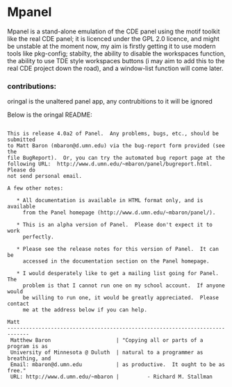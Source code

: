 # Mpanel

Mpanel is a stand-alone emulation of the CDE panel using the motif toolkit like the real CDE panel; it is licenced under the GPL 2.0 licence,
and might be unstable at the moment now, my aim is firstly getting it to use modern tools like pkg-config; stabilty, the ability to disable the workspaces function, the ability to use TDE style workspaces buttons (i may aim to add this to the real CDE project down the road), and a window-list function will come later.

### contributions:

oringal is the unaltered panel app, any contrubitions to it will be ignored

Below is the oringal README:

```

This is release 4.0a2 of Panel.  Any problems, bugs, etc., should be submitted
to Matt Baron (mbaron@d.umn.edu) via the bug-report form provided (see the
file BugReport).  Or, you can try the automated bug report page at the
following URL:  http://www.d.umn.edu/~mbaron/panel/bugreport.html.  Please do
not send personal email.

A few other notes:

   * All documentation is available in HTML format only, and is available
     from the Panel homepage (http://www.d.umn.edu/~mbaron/panel/).

   * This is an alpha version of Panel.  Please don't expect it to work
     perfectly.

   * Please see the release notes for this version of Panel.  It can be
     accessed in the documentation section on the Panel homepage.

   * I would desperately like to get a mailing list going for Panel.  The
     problem is that I cannot run one on my school account.  If anyone would
     be willing to run one, it would be greatly appreciated.  Please contact
     me at the address below if you can help.

Matt
-----------------------------------------------------------------------------
 Matthew Baron                     | "Copying all or parts of a program is as
 University of Minnesota @ Duluth  | natural to a programmer as breathing, and
 Email: mbaron@d.umn.edu           | as productive.  It ought to be as free."
 URL: http://www.d.umn.edu/~mbaron |         - Richard M. Stallman
```

     

